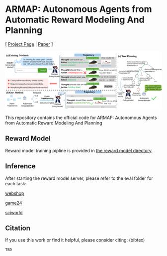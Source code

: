 # ARMAP: Autonomous Agents from Automatic Reward Modeling And Planning

[ [Project Page](https://armap-agent.github.io) | [Paper](TBD) ]

![teaser](assets/teaser.svg)

This repository contains the official code for ARMAP: Autonomous Agents from Automatic Reward Modeling And Planning

## Reward Model
Reward model training pipline is provided in [the reward model directory](./RM).

## Inference
After starting the reward model server, please refer to the eval folder for each task:

[webshop](./Eval/webshop)

[game24](./Eval/game24)

[sciworld](./Eval/sciworld)


## Citation
If you use this work or find it helpful, please consider citing: (bibtex)
```
TBD
```
